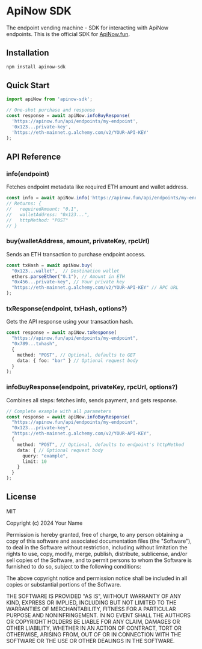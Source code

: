 # ApiNow SDK

The endpoint vending machine - SDK for interacting with ApiNow endpoints. This is the official SDK for [ApiNow.fun](https://apinow.fun).

## Installation

```bash
npm install apinow-sdk
```

## Quick Start

```ts
import apiNow from 'apinow-sdk';

// One-shot purchase and response
const response = await apiNow.infoBuyResponse(
  'https://apinow.fun/api/endpoints/my-endpoint',
  '0x123...private-key',
  'https://eth-mainnet.g.alchemy.com/v2/YOUR-API-KEY'
);
```

## API Reference

### info(endpoint)
Fetches endpoint metadata like required ETH amount and wallet address.

```ts
const info = await apiNow.info('https://apinow.fun/api/endpoints/my-endpoint');
// Returns: { 
//   requiredAmount: "0.1",
//   walletAddress: "0x123...", 
//   httpMethod: "POST" 
// }
```

### buy(walletAddress, amount, privateKey, rpcUrl)
Sends an ETH transaction to purchase endpoint access.

```ts
const txHash = await apiNow.buy(
  "0x123...wallet",  // Destination wallet
  ethers.parseEther("0.1"), // Amount in ETH
  "0x456...private-key", // Your private key
  "https://eth-mainnet.g.alchemy.com/v2/YOUR-API-KEY" // RPC URL
);
```

### txResponse(endpoint, txHash, options?)
Gets the API response using your transaction hash.

```ts
const response = await apiNow.txResponse(
  "https://apinow.fun/api/endpoints/my-endpoint",
  "0x789...txhash",
  {
    method: "POST", // Optional, defaults to GET
    data: { foo: "bar" } // Optional request body
  }
);
```

### infoBuyResponse(endpoint, privateKey, rpcUrl, options?)
Combines all steps: fetches info, sends payment, and gets response.

```ts
// Complete example with all parameters
const response = await apiNow.infoBuyResponse(
  "https://apinow.fun/api/endpoints/my-endpoint",
  "0x123...private-key",
  "https://eth-mainnet.g.alchemy.com/v2/YOUR-API-KEY",
  {
    method: "POST", // Optional, defaults to endpoint's httpMethod
    data: { // Optional request body
      query: "example",
      limit: 10
    }
  }
);
```

## License

MIT

Copyright (c) 2024 Your Name

Permission is hereby granted, free of charge, to any person obtaining a copy
of this software and associated documentation files (the "Software"), to deal
in the Software without restriction, including without limitation the rights
to use, copy, modify, merge, publish, distribute, sublicense, and/or sell
copies of the Software, and to permit persons to whom the Software is
furnished to do so, subject to the following conditions:

The above copyright notice and permission notice shall be included in all
copies or substantial portions of the Software.

THE SOFTWARE IS PROVIDED "AS IS", WITHOUT WARRANTY OF ANY KIND, EXPRESS OR
IMPLIED, INCLUDING BUT NOT LIMITED TO THE WARRANTIES OF MERCHANTABILITY,
FITNESS FOR A PARTICULAR PURPOSE AND NONINFRINGEMENT. IN NO EVENT SHALL THE
AUTHORS OR COPYRIGHT HOLDERS BE LIABLE FOR ANY CLAIM, DAMAGES OR OTHER
LIABILITY, WHETHER IN AN ACTION OF CONTRACT, TORT OR OTHERWISE, ARISING FROM,
OUT OF OR IN CONNECTION WITH THE SOFTWARE OR THE USE OR OTHER DEALINGS IN THE
SOFTWARE.